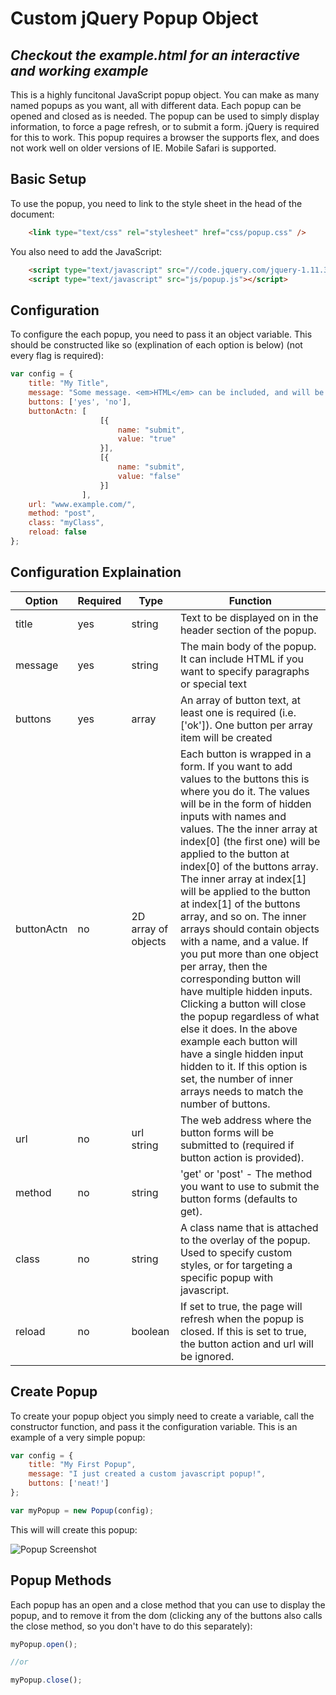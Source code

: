# Custom jQuery Popup Object

## ***Checkout the example.html for an interactive and working example***

This is a highly funcitonal JavaScript popup object. You can make as many named popups as you want, all with different data. Each popup can be opened and closed as is needed.  The popup can be used to simply display information, to force a page refresh, or to submit a form. jQuery is required for this to work. This popup requires a browser the supports flex, and does not work well on older versions of IE. Mobile Safari is supported.

## Basic Setup

To use the popup, you need to link to the style sheet in the head of the document:
```html
	<link type="text/css" rel="stylesheet" href="css/popup.css" />
```

You also need to add the JavaScript:
```html
	<script type="text/javascript" src="//code.jquery.com/jquery-1.11.3.min.js"></script>
	<script type="text/javascript" src="js/popup.js"></script>
```

## Configuration

To configure the each popup, you need to pass it an object variable. This should be constructed like so (explination of each option is below) (not every flag is required):

```javascript
var config = {
	title: "My Title",
	message: "Some message. <em>HTML</em> can be included, and will be treated as such.",
	buttons: ['yes', 'no'],
	buttonActn: [
					[{
						name: "submit",
						value: "true"
					}],
					[{
						name: "submit",
						value: "false"
					}]
				],
	url: "www.example.com/",
	method: "post",
	class: "myClass",
	reload: false
};
```

## Configuration Explaination

| Option | Required | Type | Function |
| -------------------- | -------- | ---- | -------- |
| title | yes | string | Text to be displayed on in the header section of the popup. |
| message | yes | string | The main body of the popup.  It can include HTML if you want to specify paragraphs or special text |
| buttons | yes | array | An array of button text, at least one is required (i.e. ['ok']). One button per array item will be created |
| buttonActn | no | 2D array of objects | Each button is wrapped in a form. If you want to add values to the buttons this is where you do it. The values will be in the form of hidden inputs with names and values. The the inner array at index[0] (the first one) will be applied to the button at index[0] of the buttons array. The inner array at index[1] will be applied to the button at index[1] of the buttons array, and so on. The inner arrays should contain objects with a name, and a value. If you put more than one object per array, then the corresponding button will have multiple hidden inputs. Clicking a button will close the popup regardless of what else it does. In the above example each button will have a single hidden input hidden to it. If this option is set, the number of inner arrays needs to match the number of buttons. |
| url | no | url string | The web address where the button forms will be submitted to (required if button action is provided). |
| method | no | string | 'get' or 'post' - The method you want to use to submit the button forms (defaults to get). |
| class | no | string | A class name that is attached to the overlay of the popup. Used to specify custom styles, or for targeting a specific popup with javascript. |
| reload | no | boolean | If set to true, the page will refresh when the popup is closed. If this is set to true, the button action and url will be ignored. |


## Create Popup

To create your popup object you simply need to create a variable, call the constructor function, and pass it the configuration variable. This is an example of a very simple popup:

```javascript
var config = {
	title: "My First Popup",
	message: "I just created a custom javascript popup!",
	buttons: ['neat!']
};

var myPopup = new Popup(config);
```
This will will create this popup:

![Popup Screenshot](/../screenshots/basic.PNG)


## Popup Methods

Each popup has an open and a close method that you can use to display the popup, and to remove it from the dom (clicking any of the buttons also calls the close method, so you don't have to do this separately):

```javascript
myPopup.open();

//or

myPopup.close();
```
